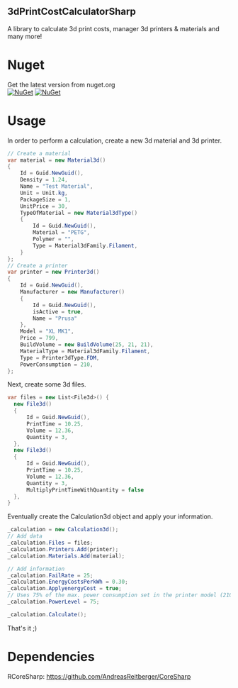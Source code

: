 ## 3dPrintCostCalculatorSharp
A library to calculate 3d print costs, manager 3d printers & materials and many more!

# Nuget
Get the latest version from nuget.org<br>
[![NuGet](https://img.shields.io/nuget/v/3dPrintCalculatorLibrary.svg?style=flat-square&label=nuget)](https://www.nuget.org/packages/3dPrintCalculatorLibrary)
[![NuGet](https://img.shields.io/nuget/dt/3dPrintCalculatorLibrary.svg)](https://www.nuget.org/packages/3dPrintCalculatorLibrary)

# Usage
In order to perform a calculation, create a new 3d material and 3d printer.

```csharp
// Create a material
var material = new Material3d()
{
    Id = Guid.NewGuid(),
    Density = 1.24,
    Name = "Test Material",
    Unit = Unit.kg,
    PackageSize = 1,
    UnitPrice = 30,
    TypeOfMaterial = new Material3dType()
    {
        Id = Guid.NewGuid(),
        Material = "PETG",
        Polymer = "",
        Type = Material3dFamily.Filament,
    }
};
// Create a printer
var printer = new Printer3d()
{
    Id = Guid.NewGuid(),
    Manufacturer = new Manufacturer()
    {
        Id = Guid.NewGuid(),
        isActive = true,
        Name = "Prusa"
    },
    Model = "XL MK1",
    Price = 799,
    BuildVolume = new BuildVolume(25, 21, 21),
    MaterialType = Material3dFamily.Filament,
    Type = Printer3dType.FDM,
    PowerConsumption = 210,
};
```

Next, create some 3d files.
```csharp
var files = new List<File3d>() {
  new File3d()
  {
      Id = Guid.NewGuid(),
      PrintTime = 10.25,
      Volume = 12.36,
      Quantity = 3,
  },
  new File3d()
  {
      Id = Guid.NewGuid(),
      PrintTime = 10.25,
      Volume = 12.36,
      Quantity = 3,
      MultiplyPrintTimeWithQuantity = false
  },
}
```
Eventually create the Calculation3d object and apply your information.
```csharp
_calculation = new Calculation3d();
// Add data
_calculation.Files = files;
_calculation.Printers.Add(printer);
_calculation.Materials.Add(material);

// Add information
_calculation.FailRate = 25;
_calculation.EnergyCostsPerkWh = 0.30;
_calculation.ApplyenergyCost = true;
// Uses 75% of the max. power consumption set in the printer model (210 Watt)
_calculation.PowerLevel = 75;

_calculation.Calculate();
```

That's it ;)

# Dependencies

RCoreSharp: https://github.com/AndreasReitberger/CoreSharp
